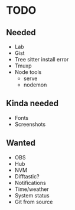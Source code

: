 # TODO

## Needed

* Lab
* Gist
* Tree sitter install error
* Tmuxp
* Node tools
  * serve
  * nodemon

## Kinda needed

* Fonts
* Screenshots

## Wanted

* OBS
* Hub
* NVM
* Difftastic?
* Notifications
* Time/weather
* System status
* Git from source
